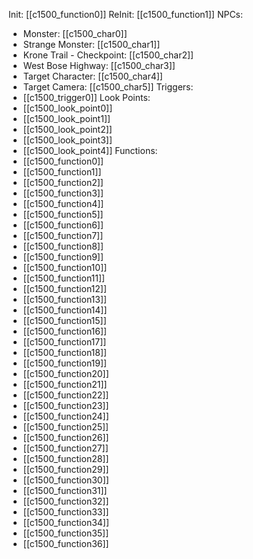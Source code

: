 Init: [[c1500_function0]]
ReInit: [[c1500_function1]]
NPCs:
- Monster: [[c1500_char0]]
- Strange Monster: [[c1500_char1]]
- Krone Trail - Checkpoint: [[c1500_char2]]
- West Bose Highway: [[c1500_char3]]
- Target Character: [[c1500_char4]]
- Target Camera: [[c1500_char5]]
Triggers:
- [[c1500_trigger0]]
Look Points:
- [[c1500_look_point0]]
- [[c1500_look_point1]]
- [[c1500_look_point2]]
- [[c1500_look_point3]]
- [[c1500_look_point4]]
Functions:
- [[c1500_function0]]
- [[c1500_function1]]
- [[c1500_function2]]
- [[c1500_function3]]
- [[c1500_function4]]
- [[c1500_function5]]
- [[c1500_function6]]
- [[c1500_function7]]
- [[c1500_function8]]
- [[c1500_function9]]
- [[c1500_function10]]
- [[c1500_function11]]
- [[c1500_function12]]
- [[c1500_function13]]
- [[c1500_function14]]
- [[c1500_function15]]
- [[c1500_function16]]
- [[c1500_function17]]
- [[c1500_function18]]
- [[c1500_function19]]
- [[c1500_function20]]
- [[c1500_function21]]
- [[c1500_function22]]
- [[c1500_function23]]
- [[c1500_function24]]
- [[c1500_function25]]
- [[c1500_function26]]
- [[c1500_function27]]
- [[c1500_function28]]
- [[c1500_function29]]
- [[c1500_function30]]
- [[c1500_function31]]
- [[c1500_function32]]
- [[c1500_function33]]
- [[c1500_function34]]
- [[c1500_function35]]
- [[c1500_function36]]
